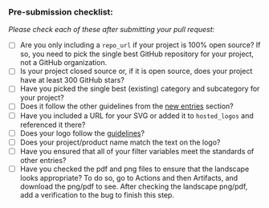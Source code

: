 ### Pre-submission checklist:

*Please check each of these after submitting your pull request:*

* [ ] Are you only including a `repo_url` if your project is 100% open source? If so, you need to pick the single best GitHub repository for your project, not a GitHub organization.
* [ ] Is your project closed source or, if it is open source, does your project have at least 300 GitHub stars?
* [ ] Have you picked the single best (existing) category and subcategory for your project?
* [ ] Does it follow the other guidelines from the [new entries](https://github.com/NREL/mobility_landscape#new-entries) section?
* [ ] Have you included a URL for your SVG or added it to `hosted_logos` and referenced it there?
* [ ] Does your logo follow the [guidelines](https://github.com/NREL/mobility_landscape#logos)?
* [ ] Does your project/product name match the text on the logo?
* [ ] Have you ensured that all of your filter variables meet the standards of other entries?
* [ ] Have you checked the pdf and png files to ensure that the landscape looks appropriate? To do so, go to Actions and then Artifacts, and download the png/pdf to see. After checking the landscape png/pdf, add a verification to the bug to finish this step.
